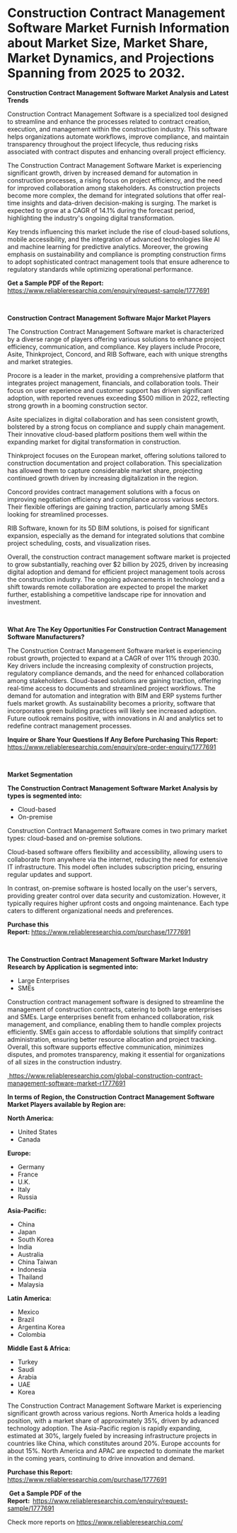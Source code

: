 <p><h1>Construction Contract Management Software Market Furnish Information about Market Size, Market Share, Market Dynamics, and Projections Spanning from 2025 to 2032.</h1></p><p><strong>Construction Contract Management Software Market Analysis and Latest Trends</strong></p>
<p><p>Construction Contract Management Software is a specialized tool designed to streamline and enhance the processes related to contract creation, execution, and management within the construction industry. This software helps organizations automate workflows, improve compliance, and maintain transparency throughout the project lifecycle, thus reducing risks associated with contract disputes and enhancing overall project efficiency.</p><p>The Construction Contract Management Software Market is experiencing significant growth, driven by increased demand for automation in construction processes, a rising focus on project efficiency, and the need for improved collaboration among stakeholders. As construction projects become more complex, the demand for integrated solutions that offer real-time insights and data-driven decision-making is surging. The market is expected to grow at a CAGR of 14.1% during the forecast period, highlighting the industry's ongoing digital transformation.</p><p>Key trends influencing this market include the rise of cloud-based solutions, mobile accessibility, and the integration of advanced technologies like AI and machine learning for predictive analytics. Moreover, the growing emphasis on sustainability and compliance is prompting construction firms to adopt sophisticated contract management tools that ensure adherence to regulatory standards while optimizing operational performance.</p></p>
<p><strong>Get a Sample PDF of the Report:&nbsp;</strong> <a href="https://www.reliableresearchiq.com/enquiry/request-sample/1777691?utm_campaign=2456&utm_medium=2&utm_source=Github&utm_content=ia&utm_term=09032025&utm_id=construction-contract-management-software">https://www.reliableresearchiq.com/enquiry/request-sample/1777691</a></p>
<p>&nbsp;</p>
<p><strong>Construction Contract Management Software Major Market Players</strong></p>
<p><p>The Construction Contract Management Software market is characterized by a diverse range of players offering various solutions to enhance project efficiency, communication, and compliance. Key players include Procore, Asite, Thinkproject, Concord, and RIB Software, each with unique strengths and market strategies. </p><p>Procore is a leader in the market, providing a comprehensive platform that integrates project management, financials, and collaboration tools. Their focus on user experience and customer support has driven significant adoption, with reported revenues exceeding $500 million in 2022, reflecting strong growth in a booming construction sector.</p><p>Asite specializes in digital collaboration and has seen consistent growth, bolstered by a strong focus on compliance and supply chain management. Their innovative cloud-based platform positions them well within the expanding market for digital transformation in construction.</p><p>Thinkproject focuses on the European market, offering solutions tailored to construction documentation and project collaboration. This specialization has allowed them to capture considerable market share, projecting continued growth driven by increasing digitalization in the region.</p><p>Concord provides contract management solutions with a focus on improving negotiation efficiency and compliance across various sectors. Their flexible offerings are gaining traction, particularly among SMEs looking for streamlined processes.</p><p>RIB Software, known for its 5D BIM solutions, is poised for significant expansion, especially as the demand for integrated solutions that combine project scheduling, costs, and visualization rises.</p><p>Overall, the construction contract management software market is projected to grow substantially, reaching over $2 billion by 2025, driven by increasing digital adoption and demand for efficient project management tools across the construction industry. The ongoing advancements in technology and a shift towards remote collaboration are expected to propel the market further, establishing a competitive landscape ripe for innovation and investment.</p></p>
<p>&nbsp;</p>
<p><strong>What Are The Key Opportunities For Construction Contract Management Software Manufacturers?</strong></p>
<p><p>The Construction Contract Management Software market is experiencing robust growth, projected to expand at a CAGR of over 11% through 2030. Key drivers include the increasing complexity of construction projects, regulatory compliance demands, and the need for enhanced collaboration among stakeholders. Cloud-based solutions are gaining traction, offering real-time access to documents and streamlined project workflows. The demand for automation and integration with BIM and ERP systems further fuels market growth. As sustainability becomes a priority, software that incorporates green building practices will likely see increased adoption. Future outlook remains positive, with innovations in AI and analytics set to redefine contract management processes.</p></p>
<p><strong>Inquire or Share Your Questions If Any Before Purchasing This Report:</strong> <a href="https://www.reliableresearchiq.com/enquiry/pre-order-enquiry/1777691?utm_campaign=2456&utm_medium=2&utm_source=Github&utm_content=ia&utm_term=09032025&utm_id=construction-contract-management-software">https://www.reliableresearchiq.com/enquiry/pre-order-enquiry/1777691</a></p>
<p>&nbsp;</p>
<p><strong>Market Segmentation</strong></p>
<p><strong>The Construction Contract Management Software Market Analysis by types is segmented into:</strong></p>
<p><ul><li>Cloud-based</li><li>On-premise</li></ul></p>
<p><p>Construction Contract Management Software comes in two primary market types: cloud-based and on-premise solutions. </p><p>Cloud-based software offers flexibility and accessibility, allowing users to collaborate from anywhere via the internet, reducing the need for extensive IT infrastructure. This model often includes subscription pricing, ensuring regular updates and support.</p><p>In contrast, on-premise software is hosted locally on the user's servers, providing greater control over data security and customization. However, it typically requires higher upfront costs and ongoing maintenance. Each type caters to different organizational needs and preferences.</p></p>
<p><strong>Purchase this Report:&nbsp;</strong><a href="https://www.reliableresearchiq.com/purchase/1777691?utm_campaign=2456&utm_medium=2&utm_source=Github&utm_content=ia&utm_term=09032025&utm_id=construction-contract-management-software">https://www.reliableresearchiq.com/purchase/1777691</a></p>
<p>&nbsp;</p>
<p><strong>The Construction Contract Management Software Market Industry Research by Application is segmented into:</strong></p>
<p><ul><li>Large Enterprises</li><li>SMEs</li></ul></p>
<p><p>Construction contract management software is designed to streamline the management of construction contracts, catering to both large enterprises and SMEs. Large enterprises benefit from enhanced collaboration, risk management, and compliance, enabling them to handle complex projects efficiently. SMEs gain access to affordable solutions that simplify contract administration, ensuring better resource allocation and project tracking. Overall, this software supports effective communication, minimizes disputes, and promotes transparency, making it essential for organizations of all sizes in the construction industry.</p></p>
<p><a href="https://www.reliableresearchiq.com/global-construction-contract-management-software-market-r1777691?utm_campaign=2456&utm_medium=2&utm_source=Github&utm_content=ia&utm_term=09032025&utm_id=construction-contract-management-software">&nbsp;https://www.reliableresearchiq.com/global-construction-contract-management-software-market-r1777691</a></p>
<p><strong>In terms of Region, the Construction Contract Management Software Market Players available by Region are:</strong></p>
<p>
    <p> <strong> North America: </strong>
        <ul>
            <li>United States</li>
            <li>Canada</li>
        </ul>
        </p> 
    <p> <strong> Europe: </strong>
        <ul>
            <li>Germany</li>
            <li>France</li>
            <li>U.K.</li>
            <li>Italy</li>
            <li>Russia</li>
        </ul>
        </p> 
    <p> <strong> Asia-Pacific: </strong>
        <ul>
            <li>China</li>
            <li>Japan</li>
            <li>South Korea</li>
            <li>India</li>
            <li>Australia</li>
            <li>China Taiwan</li>
            <li>Indonesia</li>
            <li>Thailand</li>
            <li>Malaysia</li>
        </ul>
        </p> 
    <p> <strong> Latin America: </strong>
        <ul>
            <li>Mexico</li>
            <li>Brazil</li>
            <li>Argentina Korea</li>
            <li>Colombia</li>
        </ul>
        </p> 
    <p> <strong> Middle East & Africa: </strong>
        <ul>
            <li>Turkey</li>
            <li>Saudi</li>
            <li>Arabia</li>
            <li>UAE</li>
            <li>Korea</li>
        </ul>
    </p>
    </p>
<p><p>The Construction Contract Management Software Market is experiencing significant growth across various regions. North America holds a leading position, with a market share of approximately 35%, driven by advanced technology adoption. The Asia-Pacific region is rapidly expanding, estimated at 30%, largely fueled by increasing infrastructure projects in countries like China, which constitutes around 20%. Europe accounts for about 15%. North America and APAC are expected to dominate the market in the coming years, continuing to drive innovation and demand.</p></p>
<p><strong>Purchase this Report: </strong><a href="https://www.reliableresearchiq.com/purchase/1777691?utm_campaign=2456&utm_medium=2&utm_source=Github&utm_content=ia&utm_term=09032025&utm_id=construction-contract-management-software">https://www.reliableresearchiq.com/purchase/1777691</a></p>
<p>&nbsp;<strong>Get a Sample PDF of the Report:&nbsp;&nbsp;</strong><a href="https://www.reliableresearchiq.com/enquiry/request-sample/1777691?utm_campaign=2456&utm_medium=2&utm_source=Github&utm_content=ia&utm_term=09032025&utm_id=construction-contract-management-software">https://www.reliableresearchiq.com/enquiry/request-sample/1777691</a></p>
<p><strong></strong></p>
<p>Check more reports on <a href="https://www.reliableresearchiq.com/?utm_campaign=2456&utm_medium=2&utm_source=Github&utm_content=ia&utm_term=09032025&utm_id=construction-contract-management-software">https://www.reliableresearchiq.com/</a></p>